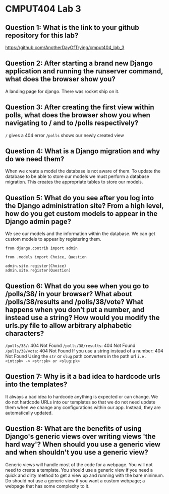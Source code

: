 # CMPUT404 Lab 3

## Question 1: What is the link to your github repository for this lab?

https://github.com/AnotherDayOfTrying/cmput404_lab_3

## Question 2: After starting a brand new Django application and running the runserver command, what does the browser show you?

A landing page for django. There was rocket ship on it.

##  Question 3: After creating the first view within polls, what does the browser show you when navigating to / and to /polls respectively?

`/` gives a 404 error
`/polls` shows our newly created view

## Question 4: What is a Django migration and why do we need them?

When we create a model the database is not aware of them. To update the database to be able to store our models we must perform a database migration. This creates the appropriate tables to store our models.

## Question 5: What do you see after you log into the Django administration site? From a high level, how do you get custom models to appear in the Django admin page?

We see our models and the information within the database. We can get custom models to appear by registering them.

```
from django.contrib import admin

from .models import Choice, Question

admin.site.register(Choice)
admin.site.register(Question)
```

## Question 6: What do you see when you go to /polls/38/ in your browser? What about /polls/38/results and /polls/38/vote? What happens when you don’t put a number, and instead use a string? How would you modify the urls.py file to allow arbitrary alphabetic characters?

`/polls/38/`: 404 Not Found
`/polls/38/results`: 404 Not Found
`/polls/38/vote`: 404 Not Found
If you use a string instead of a number: 404 Not Found
Using the `str` or `slug` path converters in the path url `i.e. <int:pk> -> <str:pk> or <slug:pk>`

## Question 7: Why is it a bad idea to hardcode urls into the templates?

It always a bad idea to hardcode anything is expected or can change. We do not hardcode URLs into our templates so that we do not need update them when we change any configurations within our app. Instead, they are automatically updated.

## Question 8: What are the benefits of using Django's generic views over writing views 'the hard way'? When should you use a generic view and when shouldn't you use a generic view?

Generic views will handle most of the code for a webpage. You will not need to create a template. You should use a generic view if you need a quick and dirty method to get a view up and running with the bare minimum. Do should not use a generic view if you want a custom webpage; a webpage that has some complexity to it.

